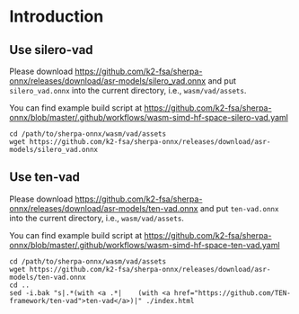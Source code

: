 # Introduction

## Use silero-vad

Please download
https://github.com/k2-fsa/sherpa-onnx/releases/download/asr-models/silero_vad.onnx
and put `silero_vad.onnx` into the current directory, i.e., `wasm/vad/assets`.

You can find example build script at
https://github.com/k2-fsa/sherpa-onnx/blob/master/.github/workflows/wasm-simd-hf-space-silero-vad.yaml

```
cd /path/to/sherpa-onnx/wasm/vad/assets
wget https://github.com/k2-fsa/sherpa-onnx/releases/download/asr-models/silero_vad.onnx
```

## Use ten-vad

Please download
https://github.com/k2-fsa/sherpa-onnx/releases/download/asr-models/ten-vad.onnx
and put `ten-vad.onnx` into the current directory, i.e., `wasm/vad/assets`.

You can find example build script at
https://github.com/k2-fsa/sherpa-onnx/blob/master/.github/workflows/wasm-simd-hf-space-ten-vad.yaml

```
cd /path/to/sherpa-onnx/wasm/vad/assets
wget https://github.com/k2-fsa/sherpa-onnx/releases/download/asr-models/ten-vad.onnx
cd ..
sed -i.bak "s|.*(with <a .*|    (with <a href="https://github.com/TEN-framework/ten-vad">ten-vad</a>)|" ./index.html

```
